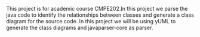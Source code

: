 This project is for academic course CMPE202.In this project we parse the java code to identify
the relationships between classes and generate a class diagram for the source code.
In this project we will be using yUML to generate the class diagrams and javaparser-core as parser.

